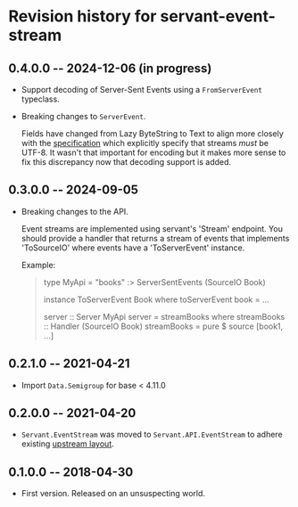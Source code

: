 # Revision history for servant-event-stream

## 0.4.0.0 -- 2024-12-06 (in progress)

* Support decoding of Server-Sent Events using a `FromServerEvent` typeclass.

* Breaking changes to `ServerEvent`.

    Fields have changed from Lazy ByteString to Text to align more closely with
    the [specification](https://html.spec.whatwg.org/multipage/server-sent-events.html#event-stream-interpretation)
    which explicitly specify that streams *must* be UTF-8. It wasn't that
    important for encoding but it makes more sense to fix this discrepancy now
    that decoding support is added.

## 0.3.0.0 -- 2024-09-05

* Breaking changes to the API.

    Event streams are implemented using servant's 'Stream' endpoint. You should
    provide a handler that returns a stream of events that implements 'ToSourceIO'
    where events have a 'ToServerEvent' instance.

    Example:

    > type MyApi = "books" :> ServerSentEvents (SourceIO Book)
    >
    > instance ToServerEvent Book where
    >   toServerEvent book = ...
    >
    > server :: Server MyApi
    > server = streamBooks
    >   where streamBooks :: Handler (SourceIO Book)
    >         streamBooks = pure $ source [book1, ...]

## 0.2.1.0 -- 2021-04-21

* Import `Data.Semigroup` for base < 4.11.0

## 0.2.0.0 -- 2021-04-20

* `Servant.EventStream` was moved to `Servant.API.EventStream` to adhere existing [upstream layout](https://hackage.haskell.org/package/servant-0.18.2/docs/Servant-API-Stream.html).

## 0.1.0.0 -- 2018-04-30

* First version. Released on an unsuspecting world.
